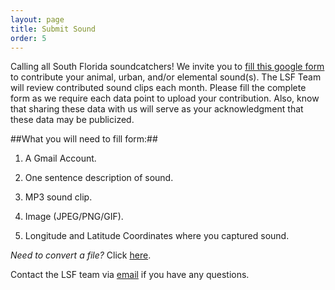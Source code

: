 ```yaml
---
layout: page
title: Submit Sound
order: 5
---
```


Calling all South Florida soundcatchers! We invite you to <a href="https://docs.google.com/forms/d/e/1FAIpQLSc1vuzaKE9fR2_XuRiq-5JJXQppUkt8Iyu5kpRn6oCFcHeEjA/viewform?usp=header">fill this google form</a> to contribute your animal, urban, and/or elemental sound(s). 
The LSF Team will review contributed sound clips each month. Please fill the complete form as we require each data point to upload your contribution. Also, know that sharing these data with us will serve as your acknowledgment that these data may be publicized. 

##What you will need to fill form:##

1. A Gmail Account. 

2. One sentence description of sound.

2. MP3 sound clip. 

3. Image (JPEG/PNG/GIF).

4. Longitude and Latitude Coordinates where you captured sound.

*Need to convert a file?* Click <a href="https://www.freeconvert.com/">here</a>.

Contact the LSF team via <a href="mailto:lsf0002025@gmail.com">email</a> if you have any questions. 





